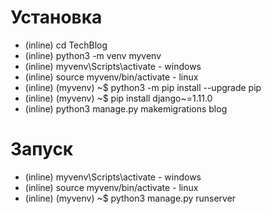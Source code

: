 # Установка 

* (inline) cd TechBlog
* (inline) python3 -m venv myvenv
* (inline) myvenv\Scripts\activate - windows
* (inline) source myvenv/bin/activate  - linux
* (inline) (myvenv) ~$ python3 -m pip install --upgrade pip
* (inline) (myvenv) ~$ pip install django~=1.11.0
* (inline) python3 manage.py makemigrations blog

# Запуск

* (inline) myvenv\Scripts\activate - windows
* (inline) source myvenv/bin/activate  - linux
* (inline) (myvenv) ~$ python3 manage.py runserver
